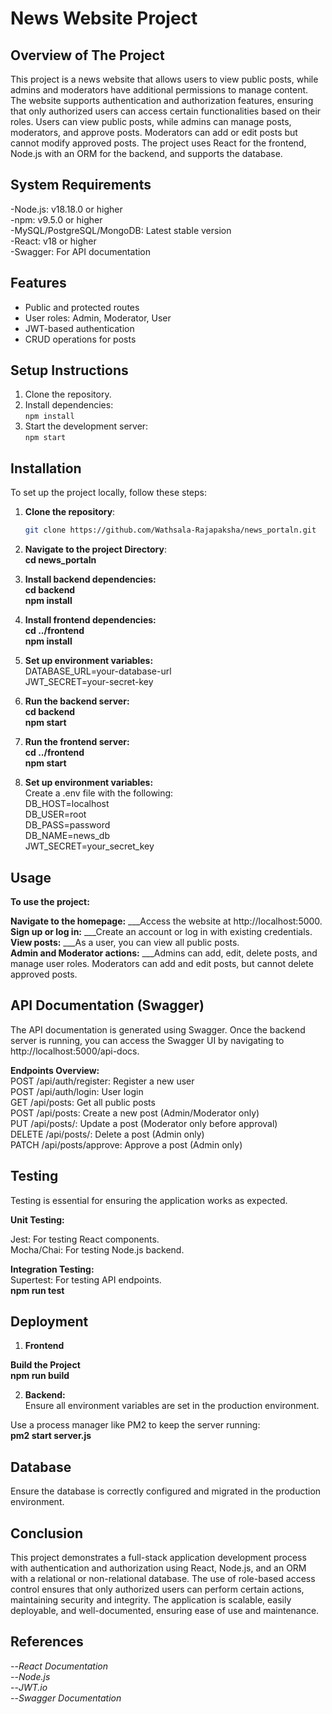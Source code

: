 # News Website Project #


## Overview of The Project
This project is a news website that allows users to view public posts, while admins and moderators have additional permissions to manage content. The website supports authentication and authorization features, ensuring that only authorized users can access certain functionalities based on their roles. Users can view public posts, while admins can manage posts, moderators, and approve posts. Moderators can add or edit posts but cannot modify approved posts. The project uses React for the frontend, Node.js with an ORM for the backend, and supports the database.

## System Requirements
-Node.js: v18.18.0 or higher <br>
-npm: v9.5.0 or higher<br>
-MySQL/PostgreSQL/MongoDB: Latest stable version <br>
-React: v18 or higher <br>
-Swagger: For API documentation <br>




## Features
- Public and protected routes <br>
- User roles: Admin, Moderator, User <br>
- JWT-based authentication <br>
- CRUD operations for posts <br>

## Setup Instructions
1. Clone the repository. <br>
2. Install dependencies: <br>
`npm install` <br>
3. Start the development server: <br> 
`npm start` <br>


## Installation
To set up the project locally, follow these steps:

1. **Clone the repository**:
   ```bash
   git clone https://github.com/Wathsala-Rajapaksha/news_portaln.git

2. **Navigate to the project Directory**: <br>
**cd news_portaln**

3. **Install backend dependencies:** <br>
**cd backend** <br>
**npm install** <br>

4. **Install frontend dependencies:** <br>
**cd ../frontend** <br>
**npm install** <br>

5. **Set up environment variables:** <br>
DATABASE_URL=your-database-url <br>
JWT_SECRET=your-secret-key <br>

6. **Run the backend server:** <br>
**cd backend** <br>
**npm start** <br>

7. **Run the frontend server:** <br>
**cd ../frontend** <br>
**npm start**

8. **Set up environment variables:** <br>
Create a .env file with the following: <br>
DB_HOST=localhost <br>
DB_USER=root <br>
DB_PASS=password <br>
DB_NAME=news_db <br>
JWT_SECRET=your_secret_key <br>

## Usage ##
**To use the project:** <br>

**Navigate to the homepage:** ___Access the website at http://localhost:5000. <br>
**Sign up or log in:**  ___Create an account or log in with existing credentials.  <br>
**View posts:**  ___As a user, you can view all public posts.  <br>
**Admin and Moderator actions:**  ___Admins can add, edit, delete posts, and manage user roles.
                                 Moderators can add and edit posts, but cannot delete approved posts. <br>


## API Documentation (Swagger) ## 
The API documentation is generated using Swagger. Once the backend server is running, you can access the Swagger UI by navigating to http://localhost:5000/api-docs. <br>

**Endpoints Overview:**<br>
POST /api/auth/register: Register a new user <br>
POST /api/auth/login: User login<br>
GET /api/posts: Get all public posts <br>
POST /api/posts: Create a new post (Admin/Moderator only) <br>
PUT /api/posts/: Update a post (Moderator only before approval) <br>
DELETE /api/posts/: Delete a post (Admin only) <br>
PATCH /api/posts/approve: Approve a post (Admin only)<br>

## Testing ##
Testing is essential for ensuring the application works as expected.<br>

**Unit Testing:** <br>

Jest: For testing React components.<br>
Mocha/Chai: For testing Node.js backend.<br>

**Integration Testing:** <br>
Supertest: For testing API endpoints.<br>
**npm run test** <br>

## Deployment ##
1. **Frontend**<br>

**Build the Project**<br>
**npm run build**<br>

2. **Backend:** <br>
Ensure all environment variables are set in the production environment.<br>

Use a process manager like PM2 to keep the server running:<br>
**pm2 start server.js** <br>

## Database ##
Ensure the database is correctly configured and migrated in the production environment.<br>

## Conclusion ##
This project demonstrates a full-stack application development process with authentication and authorization using React, Node.js, and an ORM with a relational or non-relational database. The use of role-based access control ensures that only authorized users can perform certain actions, maintaining security and integrity. The application is scalable, easily deployable, and well-documented, ensuring ease of use and maintenance.

## References ##
--*React Documentation* <br>
--*Node.js* <br>
--*JWT.io* <br>
--*Swagger Documentation* <br>























